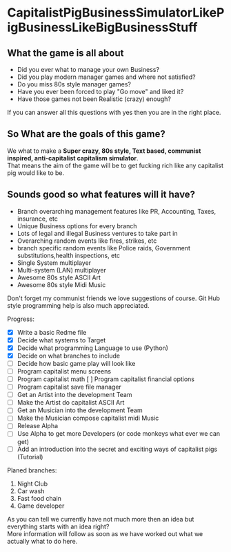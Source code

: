 # CapitalistPigBusinessSimulatorLikePigBusinessLikeBigBusinessStuff
## What the game is all about
* Did you ever what to manage your own Business?
* Did you play modern manager games and where not satisfied?
* Do you miss 80s style manager games?
* Have you ever been forced to play "Go move" and liked it?
* Have those games not been Realistic (crazy) enough?

If you can answer all this questions with yes then you are in the right place.

## So What are the goals of this game?
We what to make a **Super crazy, 80s style, Text based, communist inspired, anti-capitalist capitalism simulator**.  
That means the aim of the game will be to get fucking rich like any capitalist pig would like to be.
## Sounds good so what features will it have?
- Branch overarching management features like PR, Accounting, Taxes, insurance, etc
- Unique Business options for every branch
- Lots of legal and illegal Business ventures to take part in
- Overarching random events like fires, strikes, etc
- branch specific random events like Police raids, Government substitutions,health inspections, etc
- Single System multiplayer
- Multi-system (LAN) multiplayer
- Awesome 80s style ASCII Art
- Awesome 80s style Midi Music

Don't forget my communist friends we love suggestions of course.
Git Hub style programming help is also much appreciated.

Progress:
- [x] Write a basic Redme file
- [x] Decide what systems to Target
- [x] Decide what programming Language to use (Python)
- [x] Decide on what branches to include
- [ ] Decide how basic game play will look like
- [ ] Program capitalist menu screens
- [ ] Program capitalist math
  [ ] Program capitalist financial options
- [ ] Program capitalist save file manager
- [ ] Get an Artist into the development Team
- [ ] Make the Artist do capitalist ASCII Art
- [ ] Get an Musician into the development Team
- [ ] Make the Musician compose capitalist midi Music
- [ ] Release Alpha
- [ ] Use Alpha to get more Developers (or code monkeys what ever we can get)
- [ ] Add an introduction into the secret and exciting ways of capitalist pigs (Tutorial)

Planed branches:
1. Night Club
1. Car wash
1. Fast food chain
1. Game developer

As you can tell we currently have not much more then an idea but everything starts with an idea right?  
More information will follow as soon as we have worked out what we actually what to do here.
